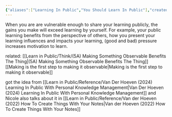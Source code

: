 ```yaml
---
{"aliases":["Learning In Public","You Should Learn In Public"],"created":"2025-02-27T10:20","updated":"2025-08-26T21:17","dg-publish":true,"dg-permalink":"5-learn-public-grow","id":"5","toc":"learn in public grow","dg-path":"Think/(5) Learning In Public Allows You To Grow Faster.md","permalink":"/5-learn-public-grow/","dgPassFrontmatter":true,"noteIcon":"1"}
---
```


When you are are vulnerable enough to share your learning publicly, the gains you make will exceed learning by yourself. For example, your public learning benefits from the perspective of others, how you present your learning influences and impacts your learning, (good and bad) pressure increases motivation to learn. 

related: 
[[Learn in Public/Think/(5A) Making Something Observable Benefits The Thing\|(5A) Making Something Observable Benefits The Thing]]
[[Making is the first step to making it observable\|Making is the first step to making it observable]]

got the idea from [[Learn in Public/Reference/Van Der Hoeven (2024) Learning In Public With Personal Knowledge Management\|Van Der Hoeven (2024) Learning In Public With Personal Knowledge Management]] and Nicole also talks about it in [[Learn in Public/Reference/Van der Hoeven (2022) How To Create Things With Your Notes\|Van der Hoeven (2022) How To Create Things With Your Notes]]
